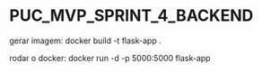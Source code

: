 # PUC_MVP_SPRINT_4_BACKEND


gerar imagem: docker build -t flask-app .  

rodar o docker: docker run -d -p 5000:5000 flask-app   
